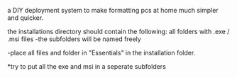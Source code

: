 a DIY deployment system to make formatting pcs at home much simpler and quicker. 


the installations directory should contain the following: 
all folders with .exe / .msi files
-the subfolders will be named freely


-place all files and folder in "Essentials" in the installation folder. 

*try to put all the exe and msi in a seperate subfolders